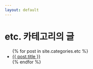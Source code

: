 ```yaml
---
layout: default
---
```


# etc. 카테고리의 글

<ul>
  {% for post in site.categories.etc %}
  <li><a href="{{ post.url }}">{{ post.title }}</a></li>
  {% endfor %}
</ul>
